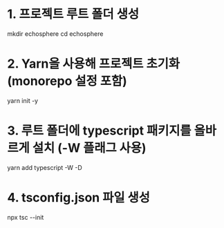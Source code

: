 # 1. 프로젝트 루트 폴더 생성
mkdir echosphere
cd echosphere

# 2. Yarn을 사용해 프로젝트 초기화 (monorepo 설정 포함)
yarn init -y

# 3. 루트 폴더에 typescript 패키지를 올바르게 설치 (-W 플래그 사용)
yarn add typescript -W -D

# 4. tsconfig.json 파일 생성
npx tsc --init